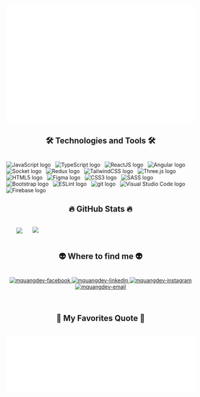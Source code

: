 <!-- MinhQuangDev -->
<a href="#" target="_blank">
  <img src="svg/mquangdev.svg" width="1200" alt="mquangdev" />
</a>

<h2 align="center">🛠 Technologies and Tools 🛠</h2>
<br>
<!-- https://simpleicons.org/ -->
<span><img src="https://img.shields.io/badge/JavaScript-282C34?logo=javascript&logoColor=F7DF1E" alt="JavaScript logo" title="JavaScript" height="25" /></span>
&nbsp;
<span><img src="https://img.shields.io/badge/TypeScript-282C34?logo=typescript&logoColor=3178C6" alt="TypeScript logo" title="TypeScript" height="25" /></span>
&nbsp;
<span><img src="https://img.shields.io/badge/ReactJS-282C34?logo=react&logoColor=61DAFB" alt="ReactJS logo" title="ReactJS" height="25" /></span>
&nbsp;
<span><img src="https://img.shields.io/badge/Angular-282C34?logo=angular&logoColor=DD1100" alt="Angular logo" title="Angular" height="25" /></span>
&nbsp;
<span><img src="https://img.shields.io/badge/Socket-282C34?logo=socket.io&logoColor=010101" alt="Socket logo" title="Socket.io" height="25" /></span>
&nbsp;
<span><img src="https://img.shields.io/badge/Redux-282C34?logo=redux&logoColor=764ABC" alt="Redux logo" title="Redux" height="25" /></span>
&nbsp;
<!-- <span><img src="https://img.shields.io/badge/Vue.js-282C34?logo=vue.js&logoColor=4FC08D" alt="Vue.js logo" title="Vue.js" height="25" /></span>
&nbsp; -->
<!-- <span><img src="https://img.shields.io/badge/Nuxt.js-282C34?logo=nuxt.js&logoColor=4FC08D" alt="Nuxt.js logo" title="Nuxt.js" height="25" /></span>
&nbsp; -->
<!-- <span><img src="https://img.shields.io/badge/Node.js-282C34?logo=node.js&logoColor=00F200" alt="Node.js logo" title="Node.js" height="25" /></span>
&nbsp; -->
<!-- <span><img src="https://img.shields.io/badge/Express-282C34?logo=express&logoColor=FFFFFF" alt="Express.js logo" title="Express.js" height="25" /></span>
&nbsp; -->
<!-- <span><img src="https://img.shields.io/badge/MongoDB-282C34?logo=mongodb&logoColor=47A248" alt="MongoDB logo" title="MongoDB" height="25" /></span>
&nbsp; -->
<span><img src="https://img.shields.io/badge/Tailwind%20CSS-282C34?logo=tailwind-css&logoColor=38B2AC" alt="TailwindCSS logo" title="TailwindCSS" height="25" /></span>
&nbsp;
<span><img src="https://img.shields.io/badge/Three.js-282C34?logo=three.js&logoColor=FFFFFF" alt="Three.js logo" title="Three.js" height="25" /></span>
&nbsp;
<span><img src="https://img.shields.io/badge/HTML5-282C34?logo=html5&logoColor=E34F26" alt="HTML5 logo" title="HTML5" height="25" /></span>
&nbsp;
<span><img src="https://img.shields.io/badge/Figma-282C34?logo=figma&logoColor=F24E1E" alt="Figma logo" title="Figma" height="25" /></span>
&nbsp;
<span><img src="https://img.shields.io/badge/CSS3-282C34?logo=css3&logoColor=1572B6" alt="CSS3 logo" title="CSS3" height="25" /></span>
&nbsp;
<span><img src="https://img.shields.io/badge/Sass-282C34?logo=sass&logoColor=CC6699" alt="SASS logo" title="SASS" height="25" /></span>
&nbsp;
<span><img src="https://img.shields.io/badge/Bootstrap-282C34?logo=bootstrap&logoColor=7952B3" alt="Bootstrap logo" title="Bootstrap" height="25" /></span>
&nbsp;
<span><img src="https://img.shields.io/badge/ESLint-282C34?logo=eslint&logoColor=4B32C3" alt="ESLint logo" title="ESLint" height="25" /></span>
&nbsp;
<span><img src="https://img.shields.io/badge/git-282C34?logo=git&logoColor=F05032" alt="git logo" title="git" height="25" /></span>
&nbsp;
<span><img src="https://img.shields.io/badge/VS%20Code-282C34?logo=visual-studio-code&logoColor=007ACC" alt="Visual Studio Code logo" title="Visual Studio Code" height="25" /></span>
&nbsp;
<span><img src="https://img.shields.io/badge/Firebase-282C34?logo=firebase&logoColor=FFCA28" alt="Firebase logo" title="Firebase" height="25" /></span>
&nbsp;
<!-- <span><img src="https://img.shields.io/badge/WordPress-282C34?logo=wordPress&logoColor=21759B" alt="WordPress logo" title="WordPress" height="25" /></span>
&nbsp; -->

<br>
<h2 align="center">🔥 GitHub Stats 🔥</h2>
<!-- https://github.com/anuraghazra/github-readme-stats -->
<br>
<div align=center>
  <a href="#" title="MQuangdev">
    <img width="315" align="center" src="https://github-readme-stats.vercel.app/api/top-langs/?username=mquangdev&hide=c%23,powershell,Mathematica,Ruby,Objective-C,Objective-C%2b%2b,Cuda&title_color=61dafb&text_color=ffffff&icon_color=61dafb&bg_color=20232a&langs_count=8&layout=compact&border_color=61dafb&hide_border=true" />
  </a>
  <a href="#" title="MQuagndev">
    <img align="right" width="434" src="https://github-readme-stats.vercel.app/api?username=mquangdev&show_icons=true&theme=react&border_color=61dafb&hide_border=true" />
  </a>
</div>

<br>
<h2 align="center">👽 Where to find me 👽</h2>
<br>
<!-- https://icons8.com -->
<div align="center">
  <a href="https://www.facebook.com/doang.dungthi" target="blank">
    <img src="https://img.icons8.com/bubbles/100/000000/facebook-new.png" alt="mquangdev-facebook" />
  </a>
  <!-- <a href="https://www.youtube.com/c/TrungquandevOfficial" target="blank">
    <img src="https://img.icons8.com/bubbles/100/000000/youtube-squared.png" alt="mquangdev-youtube" />
  </a> -->
  <a href="https://www.linkedin.com/in/mquangdev" target="blank">
    <img src="https://img.icons8.com/bubbles/100/000000/linkedin.png" alt="mquangdev-linkedin" />
  </a>
  <a href="https://www.instagram.com/qanghi" target="blank">
    <img src="https://img.icons8.com/bubbles/100/000000/instagram.png" alt="mquangdev-instagram" />
  </a>
  <a href="mailto:minhquang29102002@gmail.com" target="top">
    <img src="https://img.icons8.com/bubbles/100/000000/apple-mail.png" alt="mquangdev-email" />
  </a>
</div>

<br>
<br>
<h2 align="center">📑 My Favorites Quote 📑</h2>
<br>
<a href="#" target="_blank">
  <img src="svg/mquangdev-quotes.svg" width="846" height="150" alt="mquangdev-official" />
</a>
